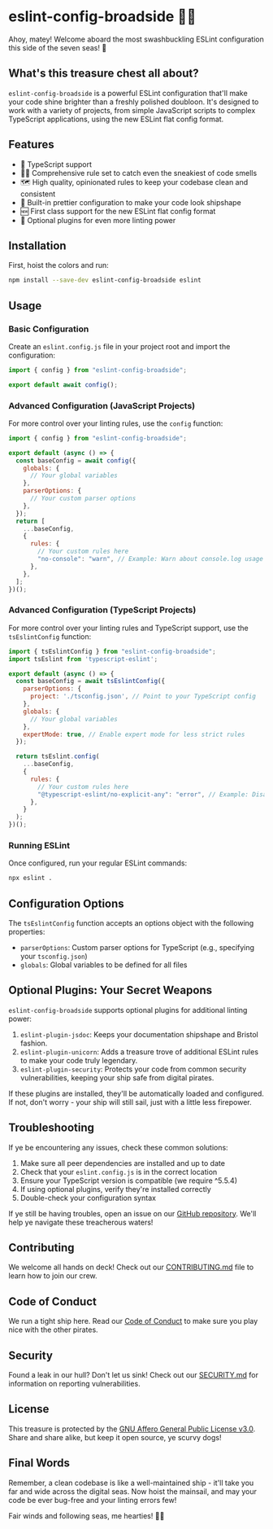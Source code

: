 # eslint-config-broadside 🏴‍☠️

Ahoy, matey! Welcome aboard the most swashbuckling ESLint configuration this side of the seven seas! 🦜

## What's this treasure chest all about?

`eslint-config-broadside` is a powerful ESLint configuration that'll make your code shine brighter than a freshly polished doubloon. It's designed to work with a variety of projects, from simple JavaScript scripts to complex TypeScript applications, using the new ESLint flat config format.

## Features

- 🦜 TypeScript support
- 🏴‍☠️ Comprehensive rule set to catch even the sneakiest of code smells
- 🗺️ High quality, opinionated rules to keep your codebase clean and consistent
- 🔧 Built-in prettier configuration to make your code look shipshape
- 🆕 First class support for the new ESLint flat config format
- 🧩 Optional plugins for even more linting power

## Installation

First, hoist the colors and run:

```bash
npm install --save-dev eslint-config-broadside eslint
```

## Usage



### Basic Configuration

Create an `eslint.config.js` file in your project root and import the configuration:

```javascript
import { config } from "eslint-config-broadside";

export default await config();
```




### Advanced Configuration (JavaScript Projects)

For more control over your linting rules, use the `config` function:

```javascript
import { config } from "eslint-config-broadside";

export default (async () => {
  const baseConfig = await config({
    globals: {
      // Your global variables
    },
    parserOptions: {
      // Your custom parser options
    },
  });
  return [
    ...baseConfig,
    {
      rules: {
        // Your custom rules here
        "no-console": "warn", // Example: Warn about console.log usage
      },
    },
  ];
})();
```

### Advanced Configuration (TypeScript Projects)

For more control over your linting rules and TypeScript support, use the `tsEslintConfig` function:

```javascript
import { tsEslintConfig } from "eslint-config-broadside";
import tsEslint from 'typescript-eslint';

export default (async () => {
  const baseConfig = await tsEslintConfig({
    parserOptions: {
      project: './tsconfig.json', // Point to your TypeScript config
    },
    globals: {
      // Your global variables
    },
    expertMode: true, // Enable expert mode for less strict rules
  });

  return tsEslint.config(
    ...baseConfig,
    {
      rules: {
        // Your custom rules here
        "@typescript-eslint/no-explicit-any": "error", // Example: Disallow 'any' type
      },
    }
  );
})();
```

### Running ESLint

Once configured, run your regular ESLint commands:

```bash
npx eslint .
```

## Configuration Options

The `tsEslintConfig` function accepts an options object with the following properties:

- `parserOptions`: Custom parser options for TypeScript (e.g., specifying your `tsconfig.json`)
- `globals`: Global variables to be defined for all files


## Optional Plugins: Your Secret Weapons

`eslint-config-broadside` supports optional plugins for additional linting power:

1. `eslint-plugin-jsdoc`: Keeps your documentation shipshape and Bristol fashion.
2. `eslint-plugin-unicorn`: Adds a treasure trove of additional ESLint rules to make your code truly legendary.
3. `eslint-plugin-security`: Protects your code from common security vulnerabilities, keeping your ship safe from digital pirates.

If these plugins are installed, they'll be automatically loaded and configured. If not, don't worry - your ship will still sail, just with a little less firepower.

## Troubleshooting

If ye be encountering any issues, check these common solutions:

1. Make sure all peer dependencies are installed and up to date
2. Check that your `eslint.config.js` is in the correct location
3. Ensure your TypeScript version is compatible (we require ^5.5.4)
4. If using optional plugins, verify they're installed correctly
5. Double-check your configuration syntax

If ye still be having troubles, open an issue on our [GitHub repository](https://github.com/Eden7600/eslint-config-broadside). We'll help ye navigate these treacherous waters!

## Contributing

We welcome all hands on deck! Check out our [CONTRIBUTING.md](/.github/CONTRIBUTING.md) file to learn how to join our crew.

## Code of Conduct

We run a tight ship here. Read our [Code of Conduct](/.github/CODE_OF_CONDUCT.md) to make sure you play nice with the other pirates.

## Security

Found a leak in our hull? Don't let us sink! Check out our [SECURITY.md](/.github/SECURITY.md) for information on reporting vulnerabilities.

## License

This treasure is protected by the [GNU Affero General Public License v3.0](LICENSE). Share and share alike, but keep it open source, ye scurvy dogs!

## Final Words

Remember, a clean codebase is like a well-maintained ship - it'll take you far and wide across the digital seas. Now hoist the mainsail, and may your code be ever bug-free and your linting errors few!

Fair winds and following seas, me hearties! 🏴‍☠️
